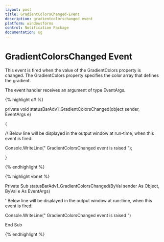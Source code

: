 ```yaml
---
layout: post
title: GradientColorsChanged-Event
description: gradientcolorschanged event
platform: windowsforms
control: Notification Package 
documentation: ug
---
```


# GradientColorsChanged Event

This event is fired when the value of the GradientColors property is changed. The GradientColors property specifies the color array that defines the gradient.

The event handler receives an argument of type EventArgs.

{% highlight c# %}

private void statusBarAdv1_GradientColorsChanged(object sender, EventArgs e)

{

// Below line will be displayed in the output window at run-time, when this event is fired.

Console.WriteLine(" GradientColorsChanged event is raised ");

}

{% endhighlight %}

{% highlight vbnet %}

Private Sub statusBarAdv1_GradientColorsChanged(ByVal sender As Object, ByVal e As EventArgs)

' Below line will be displayed in the output window at run-time, when this event is fired.

Console.WriteLine(" GradientColorsChanged event is raised ")

End Sub

{% endhighlight %}

